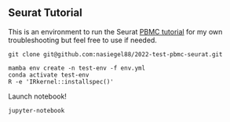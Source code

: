 ## Seurat Tutorial

This is an environment to run the Seurat [PBMC tutorial](https://satijalab.org/seurat/archive/v3.1/pbmc3k_tutorial.html) for my own troubleshooting but feel free to use if needed.

```
git clone git@github.com:nasiegel88/2022-test-pbmc-seurat.git
```

```
mamba env create -n test-env -f env.yml
conda activate test-env
R -e 'IRkernel::installspec()'
```

Launch notebook!
```
jupyter-notebook
```